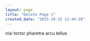 ```yaml
---
layout: page
title: "Delete Page 1"
created_date: "2025-10-15 11:44:28"
---
```


nisi tortor pharetra arcu tellus 
